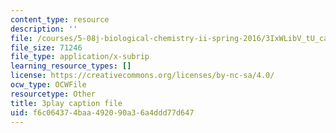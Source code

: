 ```yaml
---
content_type: resource
description: ''
file: /courses/5-08j-biological-chemistry-ii-spring-2016/3IxWLibV_tU_captions.vtt
file_size: 71246
file_type: application/x-subrip
learning_resource_types: []
license: https://creativecommons.org/licenses/by-nc-sa/4.0/
ocw_type: OCWFile
resourcetype: Other
title: 3play caption file
uid: f6c06437-4baa-4920-90a3-6a4ddd77d647
---
```

